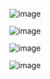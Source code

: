 ![image](https://github.com/user-attachments/assets/a02348df-86c7-46e9-bef1-170389718b44)

![image](https://github.com/user-attachments/assets/ecbf0d5d-a9c3-460c-8174-a8183c39118b)

![image](https://github.com/user-attachments/assets/d7cdb728-e26e-461b-ae06-e7409392e84b)

![image](https://github.com/user-attachments/assets/13694872-c7c2-4988-a511-1000cb0bcbe5)
